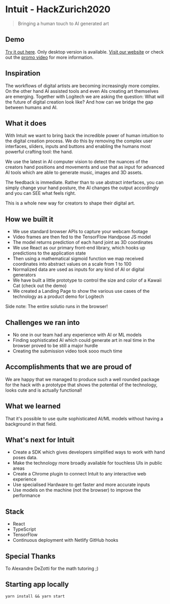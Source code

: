 # Intuit - HackZurich2020
> Bringing a human touch to AI generated art

## Demo
[Try it out here](https://goofy-ptolemy-c97c9b.netlify.app/). Only desktop version is available.
[Visit our website](https://intuit.ocin.ch/) or check out the [promo video](https://www.youtube.com/watch?v=NCY7u-kYrUQ)
for more information.

## Inspiration
The workflows of digital artists are becoming increasingly more complex. On the other hand AI assisted tools and even AIs creating art themselves are emerging. Together with Logitech we are asking the question: What will the future of digital creation look like? And how can we bridge the gap between humans and AI.

## What it does
With Intuit we want to bring back the incredible power of human intuition to the digital creation process.
We do this by removing the complex user interfaces, sliders, inputs and buttons and enabling the humans most powerful crafting tool: the hand.

We use the latest in AI computer vision to detect the nuances of the creators hand positions and movements and use that as input for advanced AI tools which are able to generate music, images and 3D assets.

The feedback is immediate. Rather than to use abstract interfaces, you can simply change your hand posture, the AI changes the output accordingly and you can SEE what feels right.

This is a whole new way for creators to shape their digital art.

## How we built it
- We use standard browser APIs to capture your webcam footage
- Video frames are then fed to the TensorFlow Handpose JS model
- The model returns prediction of each hand joint as 3D coordinates
- We use React as our primary front-end library, which hooks up predictions to the application state
- Then using a mathematical sigmoid function we map received coordinates into abstract values on a scale from 1 to 100
- Normalized data are used as inputs for any kind of AI or digital generators
- We have built a little prototype to control the size and color of a Kawaii Cat (check out the demo)
- We created a Landing Page to show the various use cases of the technology as a product demo for Logitech

Side note: The entire solutio runs in the browser!

## Challenges we ran into
- No one in our team had any experience with AI or ML models
- Finding sophisticated AI which could generate art in real time in the browser proved to be still a major hurdle
- Creating the submission video took sooo much time

## Accomplishments that we are proud of
We are happy that we managed to produce such a well rounded package for the hack with a prototype that shows the potential of the technology, looks cute and is actually functional!

## What we learned
That it's possible to use quite sophisticated AI/ML models without having a background in that field.

## What's next for Intuit
- Create a SDK which gives developers simplified ways to work with hand poses data.
- Make the technology more broadly available for touchless UIs in public areas
- Create a Chrome plugin to connect Intuit to any interactive web experience
- Use specialised Hardware to get faster and more accurate inputs
- Use models on the machine (not the browser) to improve the performance

## Stack
- React
- TypeScript
- TensorFlow
- Continuous deployment with Netlify GitHub hooks

## Special Thanks
To Alexandre DeZotti for the math tutoring ;)

## Starting app locally
```
yarn install && yarn start
```
